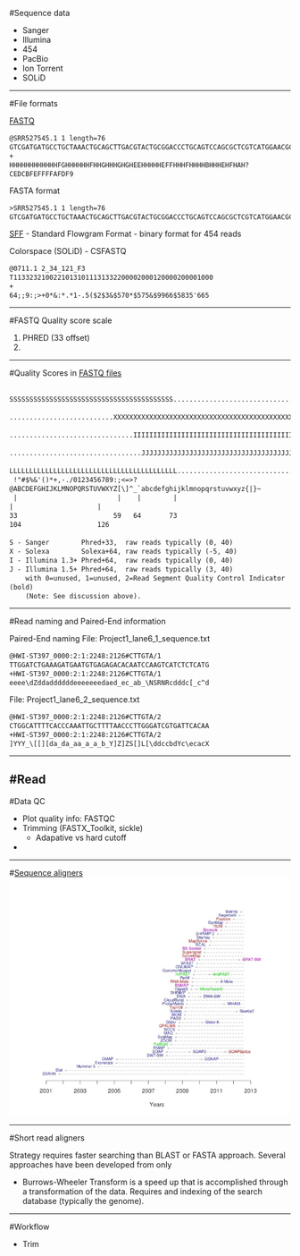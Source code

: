 #Sequence data

* Sanger
* Illumina
* 454
* PacBio
* Ion Torrent
* SOLiD

---
#File formats

[FASTQ](http://en.wikipedia.org/wiki/FASTQ_format)

    @SRR527545.1 1 length=76
    GTCGATGATGCCTGCTAAACTGCAGCTTGACGTACTGCGGACCCTGCAGTCCAGCGCTCGTCATGGAACGCAAACG
    +
    HHHHHHHHHHHHFGHHHHHHFHHGHHHGHGHEEHHHHHEFFHHHFHHHHBHHHEHFHAH?CEDCBFEFFFFAFDF9

FASTA format

    >SRR527545.1 1 length=76
    GTCGATGATGCCTGCTAAACTGCAGCTTGACGTACTGCGGACCCTGCAGTCCAGCGCTCGTCATGGAACGCAAACG

[SFF](http://en.wikipedia.org/wiki/Standard_Flowgram_Format) - Standard Flowgram Format - binary format for 454 reads

Colorspace (SOLiD) - CSFASTQ

    @0711.1 2_34_121_F3
    T11332321002210131011131332200002000120000200001000
    +
    64;;9:;>+0*&:*.*1-.5($2$3&$570*$575&$9966$5835'665

---
#FASTQ Quality score scale

1. PHRED (33 offset)
2. 

---
#Quality Scores in [FASTQ files](http://en.wikipedia.org/wiki/FASTQ_format) 


     SSSSSSSSSSSSSSSSSSSSSSSSSSSSSSSSSSSSSSSSS.....................................................
     ..........................XXXXXXXXXXXXXXXXXXXXXXXXXXXXXXXXXXXXXXXXXXXXXX......................
     ...............................IIIIIIIIIIIIIIIIIIIIIIIIIIIIIIIIIIIIIIIII......................
     .................................JJJJJJJJJJJJJJJJJJJJJJJJJJJJJJJJJJJJJJJ......................
     LLLLLLLLLLLLLLLLLLLLLLLLLLLLLLLLLLLLLLLLLL....................................................
     !"#$%&'()*+,-./0123456789:;<=>?@ABCDEFGHIJKLMNOPQRSTUVWXYZ[\]^_`abcdefghijklmnopqrstuvwxyz{|}~
     |                         |    |        |                              |                     |
    33                        59   64       73                            104                   126

    S - Sanger        Phred+33,  raw reads typically (0, 40)
    X - Solexa        Solexa+64, raw reads typically (-5, 40)
    I - Illumina 1.3+ Phred+64,  raw reads typically (0, 40)
    J - Illumina 1.5+ Phred+64,  raw reads typically (3, 40)
        with 0=unused, 1=unused, 2=Read Segment Quality Control Indicator (bold) 
        (Note: See discussion above). 

---
#Read naming and Paired-End information

Paired-End naming
File: Project1_lane6_1_sequence.txt

    @HWI-ST397_0000:2:1:2248:2126#CTTGTA/1
    TTGGATCTGAAAGATGAATGTGAGAGACACAATCCAAGTCATCTCTCATG
    +HWI-ST397_0000:2:1:2248:2126#CTTGTA/1
    eeee\dZddaddddddeeeeeeedaed_ec_ab_\NSRNRcdddc[_c^d

File: Project1_lane6_2_sequence.txt

    @HWI-ST397_0000:2:1:2248:2126#CTTGTA/2
    CTGGCATTTTCACCCAAATTGCTTTTAACCCTTGGGATCGTGATTCACAA
    +HWI-ST397_0000:2:1:2248:2126#CTTGTA/2
    ]YYY_\[[][da_da_aa_a_a_b_Y]Z]ZS[]L[\ddccbdYc\ecacX



---
#Read 
---
#Data QC

* Plot quality info: FASTQC
* Trimming (FASTX_Toolkit, sickle)
    * Adapative vs hard cutoff
* 

---
#[Sequence aligners](http://wwwdev.ebi.ac.uk/fg/hts_mappers/)
![Mappers](./mappers_timeline.jpeg "HTS timeline")

---
#Short read aligners

Strategy requires faster searching than BLAST or FASTA
approach. Several approaches have been developed from only 

* Burrows-Wheeler Transform is a speed up that is accomplished
through a transformation of the data. Requires and indexing of the
search database (typically the genome).

---
#Workflow

* Trim
